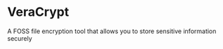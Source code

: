 [Title]: # (VeraCrypt)
[Difficulty]: # (Beginner)
[Order]: # (129)

# VeraCrypt

A FOSS file encryption tool that allows you to store sensitive information securely
